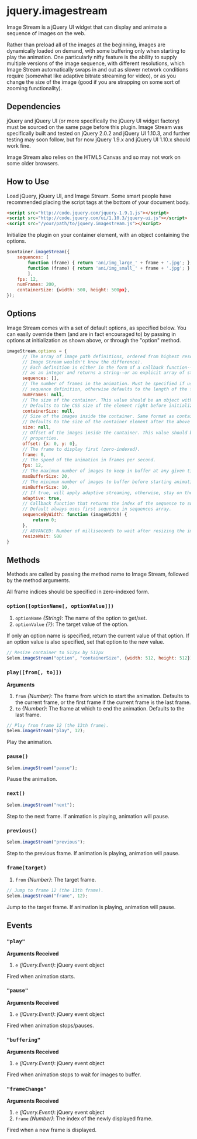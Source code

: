 jquery.imagestream
==================
Image Stream is a jQuery UI widget that can display and animate a sequence of images on the web.

Rather than preload all of the images at the beginning, images are dynamically loaded on demand, with some buffering only when starting to play the animation. One particularly nifty feature is the ability to supply multiple versions of the image sequence,
with different resolutions, which Image Stream automatically swaps in and out as slower network conditions require (somewhat like adaptive bitrate streaming for video), or as you change the size of the image (good if you are strapping on some sort of zooming functionality).

Dependencies
------------
jQuery and jQuery UI (or more specifically the jQuery UI widget factory) must be sourced on the same page before this plugin.
Image Stream was specifically built and tested on jQuery 2.0.2 and jQuery UI 1.10.3, and further testing may soon follow, but for now jQuery 1.9.x and jQuery UI 1.10.x should work fine.

Image Stream also relies on the HTML5 Canvas and so may not work on some older browsers.

How to Use
----------
Load jQuery, jQuery UI, and Image Stream. Some smart people have recommended placing the script tags at the bottom of your document body.

```html
<script src="http://code.jquery.com/jquery-1.9.1.js"></script>
<script src="http://code.jquery.com/ui/1.10.3/jquery-ui.js"></script>
<script src="/your/path/to/jquery.imagestream.js"></script>
```

Initialize the plugin on your container element, with an object containing the options.

```js
$container.imageStream({
    sequences: [
        function (frame) { return 'ani/img_large_' + frame + '.jpg'; },
        function (frame) { return 'ani/img_small_' + frame + '.jpg'; }
        ],
    fps: 12,
    numFrames: 200,
    containerSize: {width: 500, height: 500px},
});
```

Options
-------
Image Stream comes with a set of default options, as specified below.
You can easily override them (and are in fact encouraged to) by passing in options at initialization as shown above, or through the "option" method.

```js
imageStream.options = {
      // The array of image path definitions, ordered from highest resolution to lowest (though 
      // Image Stream wouldn't know the difference).
      // Each definition is either in the form of a callback function--which takes a zero-indexed frame number
      // as an integer and returns a string--or an explicit array of strings.
      sequences: [],
      // The number of frames in the animation. Must be specified if using a callback function for 
      // sequence definition, otherwise defaults to the length of the first explicit list.
      numFrames: null,
      // The size of the container. This value should be an object with numeric "width" and "height" properties.
      // Defaults to the CSS size of the element right before initialization of Image Stream. 
      containerSize: null,
      // Size of the images inside the container. Same format as containerSize.
      // Defaults to the size of the container element after the above defaults are applied.
      size: null,
      // Offset of the images inside the container. This value should be an boject with numeric "x" and "y"
      // properties.
      offset: {x: 0, y: 0},
      // The frame to display first (zero-indexed).
      frame: 0,
      // The speed of the animation in frames per second.
      fps: 12,
      // The maximum number of images to keep in buffer at any given time. Can be arbitrarily large.
      maxBufferSize: 20,
      // The minimum number of images to buffer before starting animation on play.
      minBufferSize: 10,
      // If true, will apply adaptive streaming, otherwise, stay on the same sequence throughout animation.
      adaptive: true,
      // Callback function that returns the index of the sequence to switch to given a new image width after resize.
      // Default always uses first sequence in sequences array.
      sequenceByWidth: function (imageWidth) {
          return 0;
      },
      // ADVANCED: Number of milliseconds to wait after resizing the images to detect need for sequence change. 
      resizeWait: 500
}
```

Methods
-------
Methods are called by passing the method name to Image Stream, followed by the method arguments.

All frame indices should be specified in zero-indexed form.

### `option([optionName[, optionValue]])`

  1. `optionName` _{String}_: The name of the option to get/set.
  2. `optionValue` _{?}_: The target value of the option.

If only an option name is specified, return the current value of that option.
If an option value is also specified, set that option to the new value.

```js
// Resize container to 512px by 512px
$elem.imageStream("option", "containerSize", {width: 512, height: 512});
```

### `play([from[, to]])`

__Arguments__

  1. `from` _{Number}_: The frame from which to start the animation. Defaults to the current frame, or the first frame if the current frame is the last frame.
  2. `to` _{Number}_: The frame at which to end the animation. Defaults to the last frame.

```js
// Play from frame 12 (the 13th frame).
$elem.imageStream("play", 12);
```

Play the animation.

### `pause()`

```js
$elem.imageStream("pause");
```

Pause the animation.

### `next()`

```js
$elem.imageStream("next");
```

Step to the next frame. If animation is playing, animation will pause.

### `previous()`

```js
$elem.imageStream("previous");
```

Step to the previous frame. If animation is playing, animation will pause.

### `frame(target)`

  1. `from` _{Number}_: The target frame.

```js
// Jump to frame 12 (the 13th frame).
$elem.imageStream("frame", 12);
```

Jump to the target frame. If animation is playing, animation will pause.

Events
------

### `"play"`

__Arguments Received__

  1. `e` _(jQuery.Event)_: jQuery event object

Fired when animation starts.

### `"pause"`

__Arguments Received__

  1. `e` _(jQuery.Event)_: jQuery event object

Fired when animation stops/pauses.

### `"buffering"`

__Arguments Received__

  1. `e` _(jQuery.Event)_: jQuery event object

Fired when animation stops to wait for images to buffer.

### `"frameChange"`

__Arguments Received__

  1. `e` _(jQuery.Event)_: jQuery event object
  2. `frame` _(Number)_: The index of the newly displayed frame.

Fired when a new frame is displayed.

